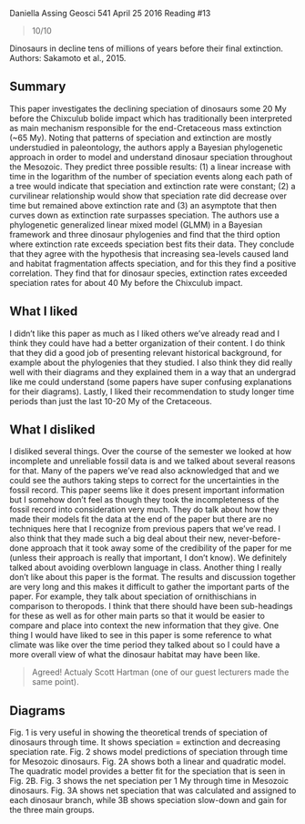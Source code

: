 Daniella Assing
Geosci 541
April 25 2016 
Reading #13

> 10/10

Dinosaurs in decline tens of millions of years before their final extinction.
Authors: Sakamoto et al., 2015.

## Summary
This paper investigates the declining speciation of dinosaurs some 20 My before the Chixculub bolide impact which has traditionally been interpreted as main mechanism responsible for the end-Cretaceous mass extinction (~65 My). Noting that patterns of speciation and extinction are mostly understudied in paleontology, the authors apply a Bayesian phylogenetic approach in order to model and understand dinosaur speciation throughout the Mesozoic. They predict three possible results: (1) a linear increase with time in the logarithm of the number of speciation events along each path of a tree would indicate that speciation and extinction rate were constant; (2) a curvilinear relationship would show that speciation rate did decrease over time but remained above extinction rate and (3) an asymptote that then curves down as extinction rate surpasses speciation. The authors use a phylogenetic generalized linear mixed model (GLMM) in a Bayesian framework and three dinosaur phylogenies and find that the third option where extinction rate exceeds speciation best fits their data. They conclude that they agree with the hypothesis that increasing sea-levels caused land and habitat fragmentation affects speciation, and for this they find a positive correlation. They find that for dinosaur species, extinction rates exceeded speciation rates for about 40 My before the Chixculub impact. 

## What I liked
I didn’t like this paper as much as I liked others we’ve already read and I think they could have had a better organization of their content. I do think that they did a good job of presenting relevant historical background, for example about the phylogenies that they studied. I also think they did really well with their diagrams and they explained them in a way that an undergrad like me could understand (some papers have super confusing explanations for their diagrams). Lastly, I liked their recommendation to study longer time periods than just the last 10-20 My of the Cretaceous. 

## What I disliked
I disliked several things. Over the course of the semester we looked at how incomplete and unreliable fossil data is and we talked about several reasons for that. Many of the papers we’ve read also acknowledged that and we could see the authors taking steps to correct for the uncertainties in the fossil record. This paper seems like it does present important information but I somehow don’t feel as though they took the incompleteness of the fossil record into consideration very much. They do talk about how they made their models fit the data at the end of the paper but there are no techniques here that I recognize from previous papers that we’ve read. I also think that they made such a big deal about their new, never-before-done approach that it took away some of the credibility of the paper for me (unless their approach is really that important, I don’t know). We definitely talked about avoiding overblown language in class. Another thing I really don’t like about this paper is the format. The results and discussion together are very long and this makes it difficult to gather the important parts of the paper. For example, they talk about speciation of ornithischians in comparison to theropods. I think that there should have been sub-headings for these as well as for other main parts so that it would be easier to compare and place into context the new information that they give. One thing I would have liked to see in this paper is some reference to what climate was like over the time period they talked about so I could have a more overall view of what the dinosaur habitat may have been like.

> Agreed! Actualy Scott Hartman (one of our guest lecturers made the same point).

## Diagrams
Fig. 1 is very useful in showing the theoretical trends of speciation of dinosaurs through time. It shows speciation = extinction and decreasing speciation rate. Fig. 2 shows model predictions of speciation through time for Mesozoic dinosaurs. Fig. 2A shows both a linear and quadratic model. The quadratic model provides a better fit for the speciation that is seen in Fig. 2B. Fig. 3 shows the net speciation per 1 My through time in Mesozoic dinosaurs. Fig. 3A shows net speciation that was calculated and assigned to each dinosaur branch, while 3B shows speciation slow-down and gain for the three main groups. 
